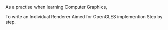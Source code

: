 As a practise when learning Computer Graphics,

To write an Individual Renderer Aimed for OpenGLES implemention Step by step.
